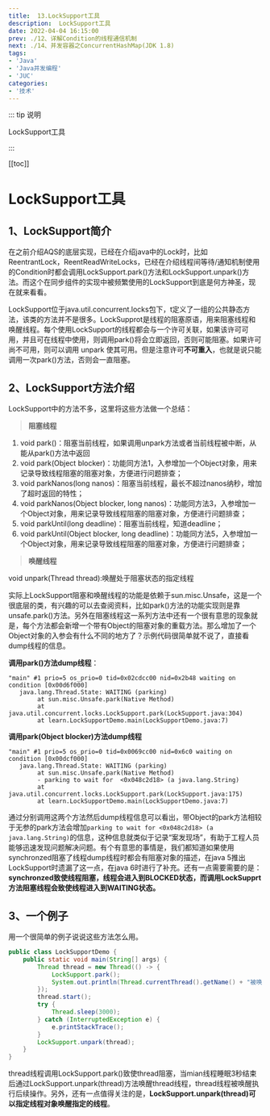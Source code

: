 ```yaml
---
title:  13.LockSupport工具
description:  LockSupport工具
date: 2022-04-04 16:15:00
prev: ./12、详解Condition的线程通信机制
next: ./14、并发容器之ConcurrentHashMap(JDK 1.8)
tags:
- 'Java'
- 'Java并发编程'
- 'JUC'
categories:
- '技术'
---
```


::: tip 说明

LockSupport工具

:::

<!-- more -->

[[toc]]

# LockSupport工具

## 1、LockSupport简介

在之前介绍AQS的底层实现，已经在介绍java中的Lock时，比如ReentrantLock，ReentReadWriteLocks，已经在介绍线程间等待/通知机制使用的Condition时都会调用LockSupport.park()方法和LockSupport.unpark()方法。而这个在同步组件的实现中被频繁使用的LockSupport到底是何方神圣，现在就来看看。

LockSupport位于java.util.concurrent.locks包下，t定义了一组的公共静态方法，该类的方法并不是很多。LockSupprot是线程的阻塞原语，用来阻塞线程和唤醒线程。每个使用LockSupport的线程都会与一个许可关联，如果该许可可用，并且可在线程中使用，则调用park()将会立即返回，否则可能阻塞。如果许可尚不可用，则可以调用 unpark 使其可用。但是注意许可**不可重入**，也就是说只能调用一次park()方法，否则会一直阻塞。

## 2、LockSupport方法介绍

LockSupport中的方法不多，这里将这些方法做一个总结：

> **阻塞线程**

1. void park()：阻塞当前线程，如果调用unpark方法或者当前线程被中断，从能从park()方法中返回
2. void park(Object blocker)：功能同方法1，入参增加一个Object对象，用来记录导致线程阻塞的阻塞对象，方便进行问题排查；
3. void parkNanos(long nanos)：阻塞当前线程，最长不超过nanos纳秒，增加了超时返回的特性；
4. void parkNanos(Object blocker, long nanos)：功能同方法3，入参增加一个Object对象，用来记录导致线程阻塞的阻塞对象，方便进行问题排查；
5. void parkUntil(long deadline)：阻塞当前线程，知道deadline；
6. void parkUntil(Object blocker, long deadline)：功能同方法5，入参增加一个Object对象，用来记录导致线程阻塞的阻塞对象，方便进行问题排查；

> **唤醒线程**

void unpark(Thread thread):唤醒处于阻塞状态的指定线程

实际上LockSupport阻塞和唤醒线程的功能是依赖于sun.misc.Unsafe，这是一个很底层的类，有兴趣的可以去查阅资料，比如park()方法的功能实现则是靠unsafe.park()方法。另外在阻塞线程这一系列方法中还有一个很有意思的现象就是，每个方法都会新增一个带有Object的阻塞对象的重载方法。那么增加了一个Object对象的入参会有什么不同的地方了？示例代码很简单就不说了，直接看dump线程的信息。

**调用park()方法dump线程**：

```
"main" #1 prio=5 os_prio=0 tid=0x02cdcc00 nid=0x2b48 waiting on condition [0x00d6f000]
   java.lang.Thread.State: WAITING (parking)
        at sun.misc.Unsafe.park(Native Method)
        at java.util.concurrent.locks.LockSupport.park(LockSupport.java:304)
        at learn.LockSupportDemo.main(LockSupportDemo.java:7)
```

**调用park(Object blocker)方法dump线程**

```
"main" #1 prio=5 os_prio=0 tid=0x0069cc00 nid=0x6c0 waiting on condition [0x00dcf000]
   java.lang.Thread.State: WAITING (parking)
        at sun.misc.Unsafe.park(Native Method)
        - parking to wait for  <0x048c2d18> (a java.lang.String)
        at java.util.concurrent.locks.LockSupport.park(LockSupport.java:175)
        at learn.LockSupportDemo.main(LockSupportDemo.java:7)
```

通过分别调用这两个方法然后dump线程信息可以看出，带Object的park方法相较于无参的park方法会增加`parking to wait for <0x048c2d18> (a java.lang.String)`的信息，这种信息就类似于记录“案发现场”，有助于工程人员能够迅速发现问题解决问题。有个有意思的事情是，我们都知道如果使用synchronzed阻塞了线程dump线程时都会有阻塞对象的描述，在java 5推出LockSupport时遗漏了这一点，在java 6时进行了补充。还有一点需要需要的是：**synchronzed致使线程阻塞，线程会进入到BLOCKED状态，而调用LockSupprt方法阻塞线程会致使线程进入到WAITING状态。**

## 3、一个例子

用一个很简单的例子说说这些方法怎么用。

```java
public class LockSupportDemo {
    public static void main(String[] args) {
        Thread thread = new Thread(() -> {
            LockSupport.park();
            System.out.println(Thread.currentThread().getName() + "被唤醒");
        });
        thread.start();
        try {
            Thread.sleep(3000);
        } catch (InterruptedException e) {
            e.printStackTrace();
        }
        LockSupport.unpark(thread);
    }
}
```

thread线程调用LockSupport.park()致使thread阻塞，当mian线程睡眠3秒结束后通过LockSupport.unpark(thread)方法唤醒thread线程，thread线程被唤醒执行后续操作。另外，还有一点值得关注的是，**LockSupport.unpark(thread)可以指定线程对象唤醒指定的线程**。